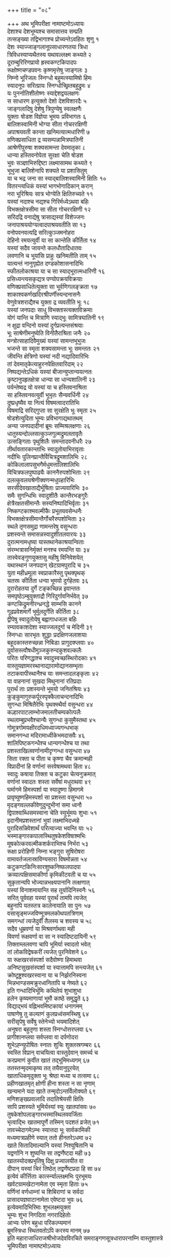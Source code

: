 +++
title = "०८"

+++
अथ भूमिपरीक्षा नामाष्टमोऽध्यायः  
देशाश्च देशभूम्यश्च समासात्तव सम्प्रति  
तत्सङ्ख्या तद्विभागाश्च प्रोच्यन्तेऽवहितः शृणु १  
देशः स्याज्जाङ्गलानूपसाधारणतया त्रिधा  
त्रिविधस्याप्यथैतस्य यथावल्लक्ष्म कथ्यते २  
दूराम्बुरिरिणप्रायो ह्रस्वकण्टकिपादपः  
रूक्षोष्णचण्डपवनः कृष्णमृत्तेषु जाङ्गलः ३  
निम्नो भूरिजलः स्निग्धो बहुमत्स्यामिषो हिमः  
स्यादनूपः सरित्प्रायः स्निग्धोच्छ्रितबहुद्रुमः ४  
यः पुनर्नातिशीतोष्णः स्याद्देशद्वयलक्षणः  
स साधारण इत्युक्तो देशो देशविशारदैः ५  
जाङ्गलादिषु देशेषु त्रिपुण्येषु स्वलक्षणैः  
युक्ताः षोडश विज्ञेया भूमयः प्रविभागतः ६  
बालिशस्वामिनी भोग्या सीता गोचररक्षिणी  
अपाश्रयवती कान्ता खनिमत्यात्मधारिणी ७  
वणिक्प्रसाधिता द्र व्यसम्पन्नामित्रघातिनी  
आश्रेणीपुरुषा शक्यसामन्ता देवमातृका ८  
धान्या हस्तिवनोपेता सुरक्षा चेति षोडश  
भुवः सञ्ज्ञाभिरुद्दिष्टा लक्ष्मासामथ कथ्यते ९  
भूभुजा बालिशेनापि शक्यते या प्रशासितुम्  
या च भद्र जना सा स्याद्बालिशस्वामिनी क्षितिः १०  
वितरन्त्यधिकं यस्यां भागभोगादिकान् करान्  
नरा भूरिश्रियः सात्र भोग्येति क्षितिरुच्यते ११  
यस्यां नदाश्च नद्यश्च गिरिर्मध्येऽथवा बहिः  
विभक्तक्षेत्रसीमा सा सीता गोचररक्षिणी १२  
सरिदद्रि वनाद्येषु त्रासाद्यस्यां विशेज्जनः  
जनापाश्रययोग्यत्वादपाश्रयवतीति सा १३  
वनोपवनवत्यद्रि सरित्कुञ्जमनोहरा  
देहिनो रमयत्युर्वी या सा कान्तेति कीर्तिता १४  
यस्यां सदैव जायन्ते कलधौतादिधातवः  
लवणानि च भूयांसि प्राहुः खनिमतीति ताम् १५  
यात्यन्तं नानुगृह्येत दण्डकोशासनादिभिः  
स्फीतलोकाश्रया या च सा स्याद्भूरात्मधारिणी १६  
प्रसिध्यन्त्यसकृद्यत्र पण्योपक्रयविक्रयाः  
वणिक्प्रसाधितेत्युक्ता सा भूर्वणिगलङ्क्रता १७  
शाकाश्वकर्णखदिरश्रीपर्णीस्यन्दनासनैः  
वेणुवेत्रशराद्यैश्च युक्ता द्र व्यवतीति भूः १८  
यस्यां जनपदाः साधु विभक्तास्त्यक्तविक्रमाः  
योगं यान्ति च मित्राणि स्याद्भूः सामित्रघातिनी १९  
न क्षुद्रा वन्दिनो यस्यां दुर्गप्रत्यन्तसंश्रयाः  
भूः साश्रेणीमनुष्येति विनीतैराश्रिता जनैः २०  
मन्त्रोत्साहादिवैमुख्यं यस्यां सामन्तभूभुजः  
भजन्ते सा स्मृता शक्यसामन्ता भूः समन्ततः २१  
जीवन्ति क्षेत्रिणो यस्यां नदी नद्यादिवारिभिः  
तां देवमातृकेत्याहुरनपेक्षितवारिदाम् २२  
निष्पद्यन्तेऽधिकं यस्यां बीजान्युप्तान्ययत्नतः  
कृष्टानुपहृतक्षेत्रा धान्या सा धान्यशालिनी २३  
पर्यन्तेष्वद्र यो यस्यां या च हस्तिवनाश्रिता  
सा हस्तिवनवत्युर्वी भूभृतः सैन्यवर्धिनी २४  
दुष्प्रधृष्यैव या नित्यं विषमत्वादरातिभिः  
विषमाद्रि सरिद्गुप्ता सा सुरक्षेति भूः स्मृता २५  
षोडशेत्युदिता भूम्यः प्रविभागाद्यथातथम्  
अन्या जनपदादीनां ब्रूमः सम्मिश्रलक्षणाः २६  
धातुस्यन्दोल्लसत्कुञ्जगुल्मद्रुमलतावृतैः  
उत्सङ्गिताः पृथुशिलैः समन्तादवनीधरैः २७  
तीर्थावतारकान्ताभिः स्वादुतोयाभिरावृताः  
नदीभिः पुलिनप्रान्तैर्विचित्रद्रुमशालिभिः २८  
कोकिलालापसुभगैर्मधुमत्तालिशालिभिः  
विचित्रफलपुष्पाढ्यैः काननैरुपशोभिताः २९  
दलत्कुवलयश्रेणीक्वणन्मधुपहारिभिः  
सरसीदेवखाताद्यैर्भूषिताः प्राज्यवारिभिः ३०  
समैः सुगन्धिभिः स्वादुशीतैः कान्तैरभङ्गुरैः  
क्षेत्रैरक्षतसीमान्तैः सस्यनिष्पादिभिर्वृताः ३१  
निष्कण्टकाश्मवल्मीकैः प्रभूतयवसेन्धनैः  
विभक्तक्षेत्रसीमान्तैर्गोचरैरुपशोभिताः ३२  
स्थले तृणसमुद्रा णामन्तरेषु वसुन्धराः  
प्रशस्यन्ते समासन्नस्वादुशीतलवारयः ३३  
दुरात्मनामधृष्या यास्तथानेकाश्रयान्विताः  
संरम्भत्रासनिर्मृक्तं मनश्च रमयन्ति याः ३४  
तास्वेवङ्गुणयुक्तासु महीषु विनिवेशयेत्  
यथास्थानं जनपदान् खेटग्रामपुरादि च ३५  
युता महीध्रमूला स्वप्राकारैस्तु पृथक्पृथक्  
चतस्रः कीर्तिता धन्या भूमयो दुर्गहेतवः ३६  
दुरारोहतया दुर्गे टङ्कच्छिन्न इवान्ततः  
समपृष्ठेऽम्बुयुक्ताद्रौ गिरिदुर्गावनिर्भवेत् ३७  
कण्टकिद्रुमनीरन्ध्रनद्धे साम्भसि कानने  
गूढप्रवेशमार्गे भूर्मूलदुर्गेति कीर्तिता ३८  
द्वीपेषु स्वादुतोयेषु बह्वागाधजला बहिः  
रम्यावकाशदेशा स्याज्जलदुर्गा च मेदिनी ३९  
स्निग्धाः सारभृतः शुद्धाः प्रदक्षिणजलाशयाः  
बहूदकास्तरुच्छन्ना निबिडाः प्रागुदक्प्लवाः ४०  
दूर्वासस्त्वौषधीमुञ्जकुरुन्दकुशवल्कलैः  
परितः परिणद्धाश्च स्वादुस्वच्छस्थिरोदकाः ४१  
वास्तुयज्ञामरस्थानाद्यारामोद्यानसम्भृताः  
तटाकवापीस्थानैश्च याः समन्तादलङ्कृताः ४२  
या वाहनानां सुखदा मिथुनानां रतिप्रदाः  
पुरार्थं ताः प्रशस्यन्ते भूमयो जनितश्रियः ४३  
कुङ्कुमागुरुकर्पूरस्पृक्कैलाचन्दनादिभिः  
सुगन्धा मिश्रितैरेभिः पृथक्स्थैर्वा वसुन्धरा ४४  
कल्हारपाटलाम्भोजमालतीचम्पकोत्पलैः  
स्थलाम्बुप्रभवैश्चान्यैः सुगन्धा कुसुमैस्तथा ४५  
गोमूत्रगोमयक्षीरदधिमध्वाज्यगन्धभाक्  
समानगन्धा मदिरामाध्वीकेभमदासवैः ४६  
शालिपिष्टकगन्धैश्च धान्यगन्धैश्च या तथा  
प्रशस्ताखिलवर्णानामीदृग्गन्धा वसुन्धरा ४७  
सिता रक्ता च पीता च कृष्णा चैव क्रमान्मही  
विप्रादीनां हि वर्णानां सरवेषामथवा हिता ४८  
स्वादुः कषाया तिक्ता च कटुका चेत्यनुक्रमात्  
वर्णानां स्वादतः शस्ता सर्वेषां मधुराथवा ४९  
घर्मागमे हिमस्पर्शा या स्यादुष्णा हिमागमे  
प्रावृष्युष्णहिमस्पर्शा सा प्रशस्ता वसुन्धरा ५०  
मृदङ्गवल्लकीवेणुदुन्दुभीनां समा ध्वनौ  
द्विपाश्वाब्धिसमस्वाना चेति स्युर्भूमयः शुभाः ५१  
इदानीमप्रशस्तानां भुवां लक्ष्माभिदध्महे  
पुरादिसन्निवेशार्थं परित्याज्या भवन्ति याः ५२  
भस्माङ्गारकपालास्थितुषकेशविषाश्मभिः  
मूषकोत्करवल्मीकशर्कराभिश्च निर्भरा ५३  
रूक्षा प्ररोहिणी निम्ना भङ्गुरा सुषिरोषरा  
वामावर्तजलास्राविण्यसारा विषमोन्नता ५४  
कटुकण्टकिनिःसारशुष्कनिष्फलपादपा  
क्रव्यात्पक्षिसमाकीर्णा कृमिकीटवती च या ५५  
सुकृतान्यपि भोज्यान्नभक्ष्यपानानि तत्क्षणात्  
यस्यां विनाशमायान्ति सह तूर्यादिनिस्वनैः ५६  
सरित् पूर्ववहा यस्यां पुरार्थं तामपि त्यजेत्  
बहुनापि यतस्तत्र कालेनायाति सा पुनः ५७  
वसासृङ्मज्जविण्मूत्रमलकोथपतत्रिणाम्  
समगन्धां त्यजेदुर्वीं तैलस्य च शवस्य च ५८  
सदैव धूम्रवर्णा या मिश्रवर्णाथवा मही  
विवर्णा रूक्षवर्णा वा सा न स्यादिष्टदायिनी ५९  
तिक्ताम्ललवणा चापि भूमिर्या स्वादतो भवेत्  
तां लोकविद्वेषकरीं त्यजेत् पुरनिवेशने ६०  
या रूक्षखरसंस्पर्शा सदैवोष्णा हिमाथवा  
अनिष्टसुखसंस्पर्शा या स्यात्तामपि सन्त्यजेत् ६१  
क्रोष्टूष्ट्रश्वखरस्वाना या च निर्झरनिस्वना  
भिन्नभाण्डसमक्रूरध्वनितापि च नेष्यते ६२  
इति गन्धादिभिर्भूमिः कथितेयं शुभाशुभा  
हलेन कृष्यमाणायां भूमौ काष्ठे समुद्धृते ६३  
विद्याद्भयं वह्निभवमिष्टकायां धनागमम्  
पाषाणेषु तु कल्याणं कुलप्रध्वंसमस्थिषु ६४  
सरीसृपेषु सर्वेषु स्तेनेभ्यो भयमादिशेत्  
अनूषरा बहुतृणा शस्ता स्निग्धोत्तरप्लवा ६५  
प्रागीशानप्लवा सर्वप्लवा वा दर्पणोदरा  
शुभेऽह्न्युपोषितः स्नातः शुचिः शुक्लस्रगम्बरः ६६  
स्वस्ति विप्रान् वाचयित्वा वास्तुदेवान् समर्च्य च  
करप्रमाणं कुर्वीत खातं तद्भूमिमध्यगम् ६७  
ततस्तन्मृदमाकृष्य तत् तयैवानुपूरयेत्  
खाताधिकमृदुक्ता भूः श्रेष्ठा मध्या च तत्समा ६८  
प्रहीणखातमृत् क्षोणी हीना शस्ता न सा नृणाम्  
खन्यमाने यदा खाते तन्मृदोऽन्तर्विलोक्यते ६९  
मणिशङ्खप्रवालादि तदातिश्रेयसी क्षितिः  
सापि प्रशस्यते भूमिर्यस्यां स्युः खातपांसवः ७०  
तुषकेशोपलाङ्गारभस्मास्थिलववर्जिताः  
भृत्वाद्भिः खातमापूर्णे तस्मिन् पदशतं व्रजेत् ७१  
तावच्चेदागमेऽम्भः स्यात्तदा भूः सार्वकामिकी  
मध्यमात्रप्रहीणे स्यात् ततो हीनतरेऽधमा ७२  
खाते सितादिमाल्यानि यस्यां निश्युषितानि च  
यद्वर्णानि न शुष्यन्ति सा तद्वर्णेष्टदा मही ७३  
खातस्योदक्प्रभृतिषु दिक्षु प्रज्वालयीत वा  
दीपान् यस्यां चिरं तिष्ठेत् तद्वर्णेष्टप्रदा हि सा ७४  
इत्येवं कीर्त्तिताः कार्त्स्न्याल्लक्ष्मभिः पुरभूमयः  
खर्वटग्रामखेटानामेता एव स्मृता हिताः ७५  
वर्णिनां वर्णधाम्नां च शिबिराणां च सर्वदा  
प्रासादयज्ञवाटानामेता एवेष्टदा भुवः ७६  
इत्येवमादिभिरिमाः शुभलक्ष्मयुक्ता  
भूम्यः शुभा निगदिता नगरादिहेतोः  
आभ्यः परेण बहुधा परिकल्प्यमानं  
ब्रूमस्त्रिधा स्थितवतोऽपि करस्य मानम् ७७  
इति महाराजाधिराजश्रीभोजदेवविरचिते समराङ्गणसूत्रधारापरनाम्नि
वास्तुशास्त्रे  
भूमिपरीक्षा नामाष्टमोऽध्यायः  
   
